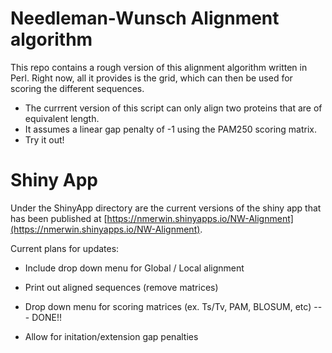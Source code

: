 # Needleman-Wunsch Alignment algorithm

This repo contains a rough version of this alignment algorithm written in Perl. Right now, all it provides is the grid, which can then be used for scoring the different sequences.

- The currrent version of this script can only align two proteins that are of equivalent length. 
- It assumes a linear gap penalty of -1 using the PAM250 scoring matrix. 
- Try it out!


# Shiny App

Under the ShinyApp directory are the current versions of the shiny app that has been published at [https://nmerwin.shinyapps.io/NW-Alignment](https://nmerwin.shinyapps.io/NW-Alignment).

Current plans for updates:

- Include drop down menu for Global / Local alignment

- Print out aligned sequences (remove matrices)

- Drop down menu for scoring matrices (ex. Ts/Tv, PAM, BLOSUM, etc) --- DONE!!

- Allow for initation/extension gap penalties